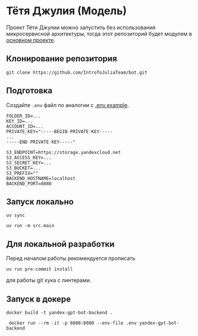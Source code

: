 # Тётя Джулия (Модель)

Проект Тёти Джулии можно запустить без использования микросервисной архитектуры, тогда этот репозиторий будет модулем в [основном проекте](https://github.com/IntroToJuliaTeam/bot).

## Клонирование репозитория

```commandline
git clone https://github.com/IntroToJuliaTeam/bot.git
```

## Подготовка

Создайте `.env` файл по аналогии с [.env.example](.env.example).

```
FOLDER_ID=...
KEY_ID=...
ACCOUNT_ID=...
PRIVATE_KEY="-----BEGIN PRIVATE KEY-----
...
-----END PRIVATE KEY-----"

S3_ENDPOINT=https://storage.yandexcloud.net
S3_ACCESS_KEY=...
S3_SECRET_KEY=...
S3_BUCKET=...
S3_PREFIX=""
BACKEND_HOSTNAME=localhost
BACKEND_PORT=8080
```

## Запуск локально

```commandline
uv sync
```

```commandline
uv run -m src.main
```

## Для локальной разработки

Перед началом работы рекомендуется прописать 

```commandline
uv run pre-commit install
```

для работы git хука с линтерами.

## Запуск в докере

```commandLine
docker build -t yandex-gpt-bot-backend .
```

```commandline
 docker run --rm -it -p 8080:8080 --env-file .env yandex-gpt-bot-backend
```
